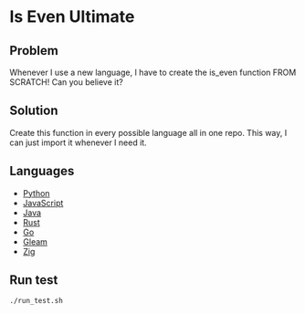 # Is Even Ultimate

## Problem
Whenever I use a new language, I have to create the is_even function FROM SCRATCH! Can you believe it?

## Solution
Create this function in every possible language all in one repo. This way, I can just import it whenever I need it.

## Languages
- [Python](src/is_even.py)
- [JavaScript](src/is_even.js)
- [Java](src/main/de/joshi/iseven/IsEvenService.java)
- [Rust](src/lib.rs)
- [Go](is_even/is_even.go)
- [Gleam](src/is_even.gleam)
- [Zig](src/is_even.zig)

## Run test
```bash
./run_test.sh
```
